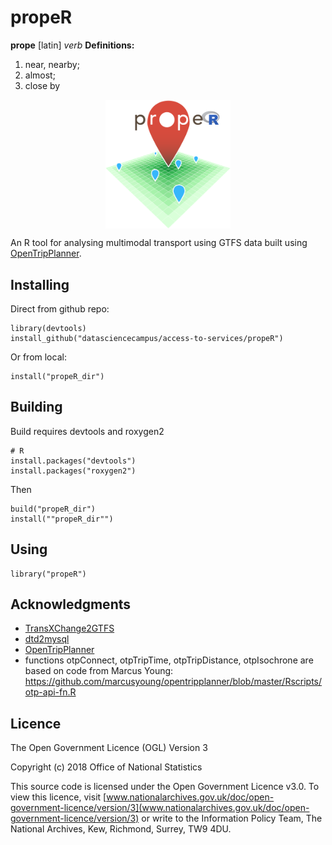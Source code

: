 # propeR

**prope** [latin] _verb_
**Definitions:**
1. near, nearby;
2. almost;
3. close by

<p align="center"><img align="center" src="meta/logo/propeR_logo_v1.png" width="200px"></p>

An R tool for analysing multimodal transport using GTFS data built using [OpenTripPlanner](http://www.opentripplanner.org/).

## Installing

Direct from github repo:

```
library(devtools)
install_github("datasciencecampus/access-to-services/propeR")
```

Or from local:

```
install("propeR_dir")
```

## Building

Build requires devtools and roxygen2

```
# R
install.packages("devtools")
install.packages("roxygen2")
```

Then

```
build("propeR_dir")
install(""propeR_dir"")
```

## Using

```
library("propeR")
```

## Acknowledgments

* [TransXChange2GTFS](https://github.com/danbillingsley/TransXChange2GTFS)
* [dtd2mysql](https://github.com/open-track/dtd2mysql)
* [OpenTripPlanner](http://www.opentripplanner.org/)
* functions otpConnect, otpTripTime, otpTripDistance, otpIsochrone are based on code from Marcus Young:
https://github.com/marcusyoung/opentripplanner/blob/master/Rscripts/otp-api-fn.R 

## Licence

The Open Government Licence (OGL) Version 3

Copyright (c) 2018 Office of National Statistics

This source code is licensed under the Open Government Licence v3.0. To view this licence, visit [www.nationalarchives.gov.uk/doc/open-government-licence/version/3](www.nationalarchives.gov.uk/doc/open-government-licence/version/3) or write to the Information Policy Team, The National Archives, Kew, Richmond, Surrey, TW9 4DU.
